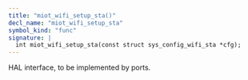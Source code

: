 ```yaml
---
title: "miot_wifi_setup_sta()"
decl_name: "miot_wifi_setup_sta"
symbol_kind: "func"
signature: |
  int miot_wifi_setup_sta(const struct sys_config_wifi_sta *cfg);
---
```


HAL interface, to be implemented by ports. 

